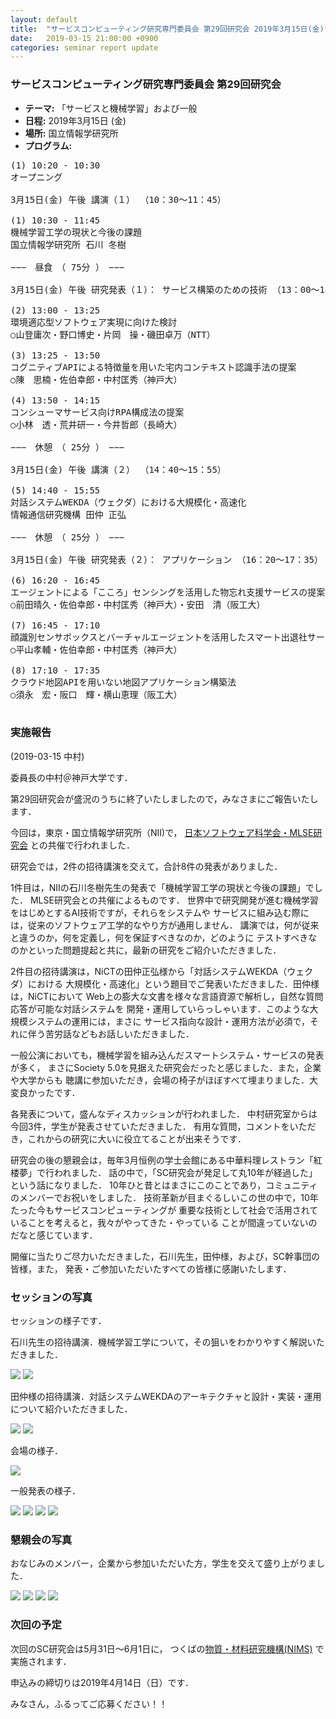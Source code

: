 ```yaml
---
layout: default
title:  "サービスコンピューティング研究専門委員会 第29回研究会 2019年3月15日(金)"
date:   2019-03-15 21:00:00 +0900
categories: seminar report update
---
```


### サービスコンピューティング研究専門委員会 第29回研究会
- __テーマ:__ 「サービスと機械学習」および一般
- __日程:__ 2019年3月15日 (金)
- __場所:__ 国立情報学研究所
- __プログラム:__


<pre>
(1) 10:20 - 10:30
オープニング

3月15日(金) 午後 講演（１） （10：30～11：45）

(1) 10:30 - 11:45
機械学習工学の現状と今後の課題
国立情報学研究所 石川 冬樹

−−−　昼食　（ 75分 ）　−−−

3月15日(金) 午後 研究発表（１）： サービス構築のための技術 （13：00～14：15）

(2) 13:00 - 13:25
環境適応型ソフトウェア実現に向けた検討
○山登庸次・野口博史・片岡　操・磯田卓万（NTT）

(3) 13:25 - 13:50
コグニティブAPIによる特徴量を用いた宅内コンテキスト認識手法の提案
○陳　思楠・佐伯幸郎・中村匡秀（神戸大）

(4) 13:50 - 14:15
コンシューマサービス向けRPA構成法の提案
○小林　透・荒井研一・今井哲郎（長崎大）

−−−　休憩　（ 25分 ）　−−−

3月15日(金) 午後 講演（２） （14：40～15：55）

(5) 14:40 - 15:55
対話システムWEKDA（ウェクダ）における大規模化・高速化
情報通信研究機構 田仲 正弘

−−−　休憩　（ 25分 ）　−−−

3月15日(金) 午後 研究発表（２）： アプリケーション （16：20～17：35）

(6) 16:20 - 16:45
エージェントによる「こころ」センシングを活用した物忘れ支援サービスの提案
○前田晴久・佐伯幸郎・中村匡秀（神戸大）・安田　清（阪工大）

(7) 16:45 - 17:10
顔識別センサボックスとバーチャルエージェントを活用したスマート出退社サービスの開発
○平山孝輔・佐伯幸郎・中村匡秀（神戸大）

(8) 17:10 - 17:35
クラウド地図APIを用いない地図アプリケーション構築法
○須永　宏・阪口　輝・横山恵理（阪工大）

</pre>

### 実施報告

(2019-03-15 中村)

委員長の中村＠神戸大学です．

第29回研究会が盛況のうちに終了いたしましたので，みなさまにご報告いたします．

今回は，東京・国立情報学研究所（NII)で，
[日本ソフトウェア科学会・MLSE研究会](https://sites.google.com/view/sig-mlse)
との共催で行われました．

研究会では，2件の招待講演を交えて，合計8件の発表がありました．

1件目は，NIIの石川冬樹先生の発表で「機械学習工学の現状と今後の課題」でした．
MLSE研究会との共催によるものです．
世界中で研究開発が進む機械学習をはじめとするAI技術ですが，それらをシステムや
サービスに組み込む際には，従来のソフトウェア工学的なやり方が通用しません．
講演では，何が従来と違うのか，何を定義し，何を保証すべきなのか，どのように
テストすべきなのかといった問題提起と共に，最新の研究をご紹介いただきました．

2件目の招待講演は，NiCTの田仲正弘様から「対話システムWEKDA（ウェクダ）における
大規模化・高速化」という題目でご発表いただきました．田仲様は，NiCTにおいて
Web上の膨大な文書を様々な言語資源で解析し，自然な質問応答が可能な対話システムを
開発・運用していらっしゃいます．このような大規模システムの運用には，まさに
サービス指向な設計・運用方法が必須で，それに伴う苦労話などもお話しいただきました．

一般公演においても，機械学習を組み込んだスマートシステム・サービスの発表が多く，
まさにSociety 5.0を見据えた研究会だったと感じました．また，企業や大学からも
聴講に参加いただき，会場の椅子がほぼすべて埋まりました．大変良かったです．

各発表について，盛んなディスカッションが行われました．
中村研究室からは今回3件，学生が発表させていただきました．
有用な質問，コメントをいただき，これからの研究に大いに役立てることが出来そうです．

研究会の後の懇親会は，毎年3月恒例の学士会館にある中華料理レストラン「紅楼夢」で行われました．
話の中で，「SC研究会が発足して丸10年が経過した」という話になりました．
10年ひと昔とはまさにこのことであり，コミュニティのメンバーでお祝いをしました．
技術革新が目まぐるしいこの世の中で，10年たった今もサービスコンピューティングが
重要な技術として社会で活用されていることを考えると，我々がやってきた・やっている
ことが間違っていないのだなと感じています．

開催に当たりご尽力いただきました，石川先生，田仲様，および，SC幹事団の皆様，また，
発表・ご参加いただいたすべての皆様に感謝いたします．


### セッションの写真

セッションの様子です．

石川先生の招待講演．機械学習工学について，その狙いをわかりやすく解説いただきました．

<img src="/assets/file/20190315/presen01.jpg">

<img src="/assets/file/20190315/presen02.jpg">

田仲様の招待講演．対話システムWEKDAのアーキテクチャと設計・実装・運用について紹介いただきました．

<img src="/assets/file/20190315/presen04.jpg">

<img src="/assets/file/20190315/presen05.jpg">


会場の様子．

<img src="/assets/file/20190315/presen03.jpg">

一般発表の様子．

<img src="/assets/file/20190315/presen06.jpg">

<img src="/assets/file/20190315/presen07.jpg">

<img src="/assets/file/20190315/presen08.jpg">

<img src="/assets/file/20190315/presen09.jpg">


### 懇親会の写真

おなじみのメンバー，企業から参加いただいた方，学生を交えて盛り上がりました．

<img src="/assets/file/20190315/banquet01.jpg">

<img src="/assets/file/20190315/banquet02.jpg">

<img src="/assets/file/20190315/banquet03.jpg">

<img src="/assets/file/20181110/banquet04.jpg">


### 次回の予定

次回のSC研究会は5月31日～6月1日に，
つくばの[物質・材料研究機構(NIMS)](https://www.nims.go.jp/nims/office/tsukuba_sengen.html)
で実施されます．

申込みの締切りは2019年4月14日（日）です．

みなさん，ふるってご応募ください！！



